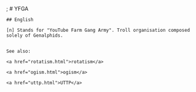 ;
    # YFGA

    ## English

    [n] Stands for "YouTube Farm Gang Army". Troll organisation composed solely of Genalphids.


    See also:

    <a href="rotatism.html">rotatism</a>

    <a href="ogism.html">ogism</a>

    <a href="uttp.html">UTTP</a>






